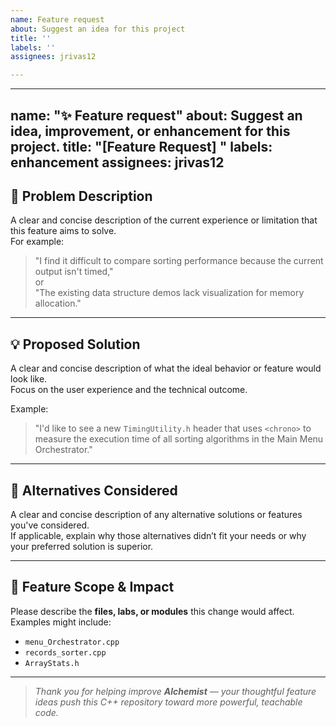 ```yaml
---
name: Feature request
about: Suggest an idea for this project
title: ''
labels: ''
assignees: jrivas12

---
```


---
name: "✨ Feature request"
about: Suggest an idea, improvement, or enhancement for this project.
title: "[Feature Request] "
labels: enhancement
assignees: jrivas12
---

## 📌 Problem Description

A clear and concise description of the current experience or limitation that this feature aims to solve.  
For example:  
> "I find it difficult to compare sorting performance because the current output isn't timed,"  
> or  
> "The existing data structure demos lack visualization for memory allocation."

---

## 💡 Proposed Solution

A clear and concise description of what the ideal behavior or feature would look like.  
Focus on the user experience and the technical outcome.  

Example:  
> "I'd like to see a new `TimingUtility.h` header that uses `<chrono>` to measure the execution time of all sorting algorithms in the Main Menu Orchestrator."

---

## 🔁 Alternatives Considered

A clear and concise description of any alternative solutions or features you've considered.  
If applicable, explain why those alternatives didn’t fit your needs or why your preferred solution is superior.

---

## 📝 Feature Scope & Impact

Please describe the **files, labs, or modules** this change would affect.  
Examples might include:  
- `menu_Orchestrator.cpp`  
- `records_sorter.cpp`  
- `ArrayStats.h`  

---

> _Thank you for helping improve **Alchemist** — your thoughtful feature ideas push this C++ repository toward more powerful, teachable code._
